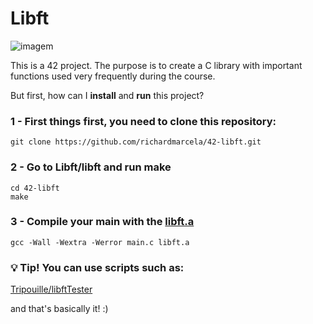 # Libft

![imagem](https://user-images.githubusercontent.com/101434516/201757705-cc46b770-b8ce-4e6e-b5be-82737b6b0e78.png)

This is a 42 project. The purpose is to create a C library with important functions used very frequently during the course.

But first, how can I <b>install</b> and <b>run</b> this project? 

### 1 - First things first, you need to clone this repository: 

    git clone https://github.com/richardmarcela/42-libft.git
  
### 2 - Go to Libft/libft and run <b>make</b>

    cd 42-libft
    make
        
### 3 - Compile your main with the <u>libft.a</u>
    
    gcc -Wall -Wextra -Werror main.c libft.a
    
### 💡 Tip! You can use scripts such as:

   <a href="https://github.com/Tripouille/libftTester" target="_blank">Tripouille/libftTester</a>

and that's basically it! :)
